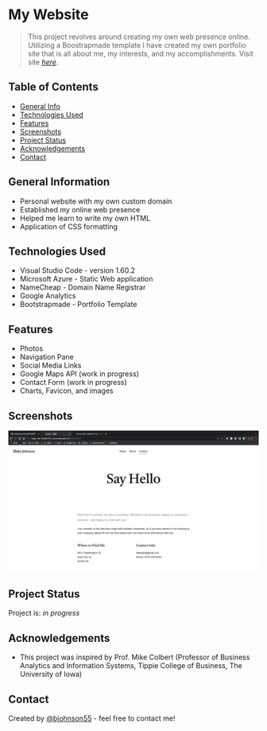 # My Website
> This project revolves around creating my own web presence online. Utilizing a Boostrapmade template I have created my own portfolio site that is all about me, my interests, and my accomplishments.
> Visit site [_here_](https://happy-sea-03bd0c510.1.azurestaticapps.net).

## Table of Contents
* [General Info](#general-information)
* [Technologies Used](#technologies-used)
* [Features](#features)
* [Screenshots](#screenshots)
* [Project Status](#project-status)
* [Acknowledgements](#acknowledgements)
* [Contact](#contact)

## General Information
- Personal website with my own custom domain
- Established my online web presence
- Helped me learn to write my own HTML
- Application of CSS formatting

## Technologies Used
- Visual Studio Code - version 1.60.2
- Microsoft Azure - Static Web application
- NameCheap - Domain Name Registrar
- Google Analytics
- Bootstrapmade - Portfolio Template

## Features
- Photos
- Navigation Pane
- Social Media Links
- Google Maps API (work in progress)
- Contact Form (work in progress)
- Charts, Favicon, and images

## Screenshots
![Example Contact Page](./screenshots/contact.png)

## Project Status
Project is: _in progress_

## Acknowledgements
- This project was inspired by Prof. Mike Colbert (Professor of Business Analytics and Information Systems, Tippie College of Business, The University of Iowa)

## Contact
Created by [@bjohnson55](https://happy-sea-03bd0c510.1.azurestaticapps.net) - feel free to contact me!

